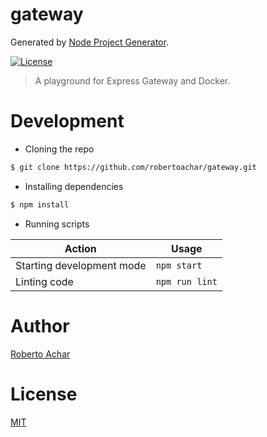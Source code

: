 # gateway

Generated by [Node Project Generator](https://github.com/robertoachar/generator-node).

[![License][license-badge]][license-url]

> A playground for Express Gateway and Docker.

# Development

* Cloning the repo

```bash
$ git clone https://github.com/robertoachar/gateway.git
```

* Installing dependencies

```bash
$ npm install
```

* Running scripts

| Action                    | Usage          |
| ------------------------- | -------------- |
| Starting development mode | `npm start`    |
| Linting code              | `npm run lint` |

# Author

[Roberto Achar](https://twitter.com/robertoachar)

# License

[MIT](https://github.com/robertoachar/gateway/blob/master/LICENSE)

[license-badge]: https://img.shields.io/github/license/robertoachar/gateway.svg
[license-url]: https://opensource.org/licenses/MIT
